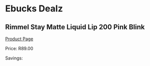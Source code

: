 
# Ebucks Dealz
## Rimmel Stay Matte Liquid Lip 200 Pink Blink
[Product Page](https://www.ebucks.com/web/shop/productSelected.do?prodId=985848537&catId=1186086453)

Price: R89.00

Savings: 


	